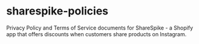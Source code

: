 # sharespike-policies
Privacy Policy and Terms of Service documents for ShareSpike - a Shopify app that offers discounts when customers share products on Instagram.
